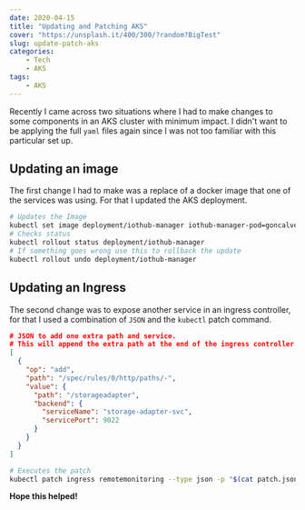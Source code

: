 ```yaml
---
date: 2020-04-15
title: "Updating and Patching AKS"
cover: "https://unsplash.it/400/300/?random?BigTest"
slug: update-patch-aks
categories: 
    - Tech
    - AKS
tags:
    - AKS
---
```


Recently I came across two situations where I had to make changes to some components in an AKS cluster with minimum impact. I didn't want to be applying the full `yaml` files again since I was not too familiar with this particular set up.

## Updating an image

The first change I had to make was a replace of a docker image that one of the services was using. For that I updated the AKS deployment.

```bash
# Updates the Image
kubectl set image deployment/iothub-manager iothub-manager-pod=goncalvesj/iothub-manager-dotnet:01 --record
# Checks status
kubectl rollout status deployment/iothub-manager
# If something goes wrong use this to rollback the update
kubectl rollout undo deployment/iothub-manager
```

## Updating an Ingress

The second change was to expose another service in an ingress controller, for that I used a combination of `JSON` and the `kubectl` patch command.

```JSON
# JSON to add one extra path and service.
# This will append the extra path at the end of the ingress controller paths section.
[
  {
    "op": "add",
    "path": "/spec/rules/0/http/paths/-",
    "value": {
      "path": "/storageadapter",
      "backend": {
        "serviceName": "storage-adapter-svc",
        "servicePort": 9022
      }
    }
  }
]
```

```bash
# Executes the patch
kubectl patch ingress remotemonitoring --type json -p "$(cat patch.json)"
```

**Hope this helped!**
